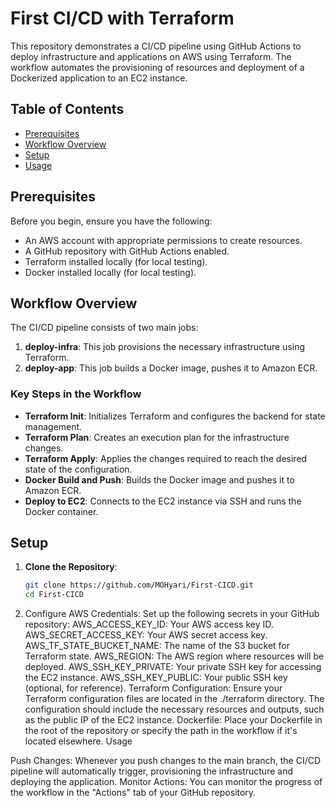 # First CI/CD with Terraform

This repository demonstrates a CI/CD pipeline using GitHub Actions to deploy infrastructure and applications on AWS using Terraform. The workflow automates the provisioning of resources and deployment of a Dockerized application to an EC2 instance.

## Table of Contents

- [Prerequisites](#prerequisites)
- [Workflow Overview](#workflow-overview)
- [Setup](#setup)
- [Usage](#usage)

## Prerequisites

Before you begin, ensure you have the following:

- An AWS account with appropriate permissions to create resources.
- A GitHub repository with GitHub Actions enabled.
- Terraform installed locally (for local testing).
- Docker installed locally (for local testing).

## Workflow Overview

The CI/CD pipeline consists of two main jobs:

1. **deploy-infra**: This job provisions the necessary infrastructure using Terraform.
2. **deploy-app**: This job builds a Docker image, pushes it to Amazon ECR. 

### Key Steps in the Workflow

- **Terraform Init**: Initializes Terraform and configures the backend for state management.
- **Terraform Plan**: Creates an execution plan for the infrastructure changes.
- **Terraform Apply**: Applies the changes required to reach the desired state of the configuration.
- **Docker Build and Push**: Builds the Docker image and pushes it to Amazon ECR.
- **Deploy to EC2**: Connects to the EC2 instance via SSH and runs the Docker container.

## Setup

1. **Clone the Repository**:

   ```bash
   git clone https://github.com/MOHyari/First-CICD.git
   cd First-CICD

2. Configure AWS Credentials: Set up the following secrets in your GitHub repository:
AWS_ACCESS_KEY_ID: Your AWS access key ID.
AWS_SECRET_ACCESS_KEY: Your AWS secret access key.
AWS_TF_STATE_BUCKET_NAME: The name of the S3 bucket for Terraform state.
AWS_REGION: The AWS region where resources will be deployed.
AWS_SSH_KEY_PRIVATE: Your private SSH key for accessing the EC2 instance.
AWS_SSH_KEY_PUBLIC: Your public SSH key (optional, for reference).
Terraform Configuration: Ensure your Terraform configuration files are located in the ./terraform directory. The configuration should include the necessary resources and outputs, such as the public IP of the EC2 instance.
Dockerfile: Place your Dockerfile in the root of the repository or specify the path in the workflow if it's located elsewhere.
Usage

Push Changes: Whenever you push changes to the main branch, the CI/CD pipeline will automatically trigger, provisioning the infrastructure and deploying the application.
Monitor Actions: You can monitor the progress of the workflow in the "Actions" tab of your GitHub repository.
